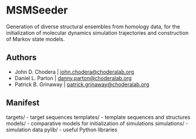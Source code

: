 MSMSeeder
=========

Generation of diverse structural ensembles from homology data, for the initialization of molecular dynamics simulation trajectories and construction of Markov state models.

Authors
-------

* John D. Chodera | john.chodera@choderalab.org
* Daniel L. Parton | danny.parton@choderalab.org
* Patrick B. Grinaway | patrick.grinaway@choderalab.org

Manifest
--------

targets/ - target sequences
templates/ - template sequences and structures
models/ - comparative models for initialization of simulations
simulations/ - simulation data
pylib/ - useful Python libraries


